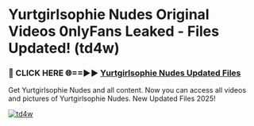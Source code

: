 # Yurtgirlsophie Nudes Original Videos 0nlyFans Leaked - Files Updated! (td4w)

<h3>🔴 CLICK HERE 🌐==►► <a href="https://tinyurl.com/5h6xmrr3" rel="nofollow">Yurtgirlsophie Nudes Updated Files</a></h3>

Get Yurtgirlsophie Nudes and all content. Now you can access all videos and pictures of Yurtgirlsophie Nudes. New Updated Files 2025!

[![td4w](https://i.imgur.com/KVD873Z.gif)](https://tinyurl.com/5h6xmrr3)
